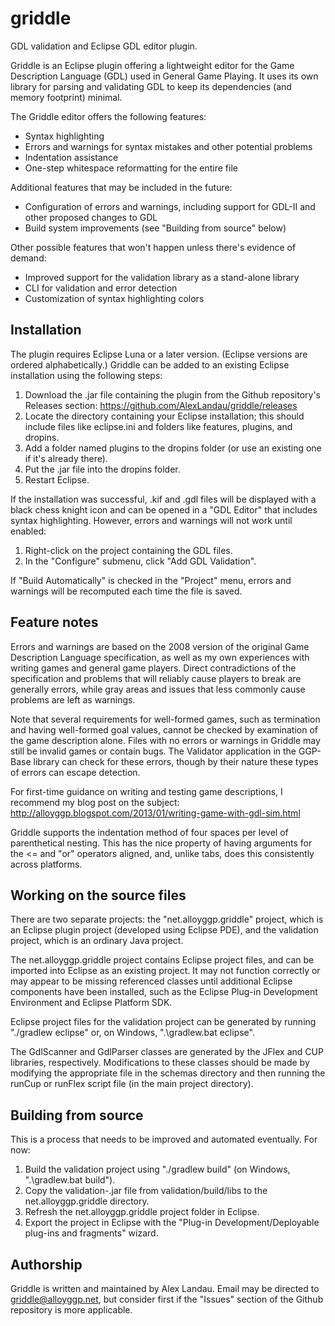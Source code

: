 # griddle
GDL validation and Eclipse GDL editor plugin.

Griddle is an Eclipse plugin offering a lightweight editor for the Game Description Language (GDL) used in General Game Playing. It uses its own library for parsing and validating GDL to keep its dependencies (and memory footprint) minimal.

The Griddle editor offers the following features:

- Syntax highlighting
- Errors and warnings for syntax mistakes and other potential problems
- Indentation assistance
- One-step whitespace reformatting for the entire file

Additional features that may be included in the future:

- Configuration of errors and warnings, including support for GDL-II and other proposed changes to GDL
- Build system improvements (see "Building from source" below)

Other possible features that won't happen unless there's evidence of demand:

- Improved support for the validation library as a stand-alone library
- CLI for validation and error detection
- Customization of syntax highlighting colors

Installation
------------

The plugin requires Eclipse Luna or a later version. (Eclipse versions are ordered alphabetically.) Griddle can be added to an existing Eclipse installation using the following steps:

1. Download the .jar file containing the plugin from the Github repository's Releases section: https://github.com/AlexLandau/griddle/releases
2. Locate the directory containing your Eclipse installation; this should include files like eclipse.ini and folders like features, plugins, and dropins.
3. Add a folder named plugins to the dropins folder (or use an existing one if it's already there).
4. Put the .jar file into the dropins folder.
5. Restart Eclipse.

If the installation was successful, .kif and .gdl files will be displayed with a black chess knight icon and can be opened in a "GDL Editor" that includes syntax highlighting. However, errors and warnings will not work until enabled:

1. Right-click on the project containing the GDL files.
2. In the "Configure" submenu, click "Add GDL Validation".

If "Build Automatically" is checked in the "Project" menu, errors and warnings will be recomputed each time the file is saved.

Feature notes
-------------

Errors and warnings are based on the 2008 version of the original Game Description Language specification, as well as my own experiences with writing games and general game players. Direct contradictions of the specification and problems that will reliably cause players to break are generally errors, while gray areas and issues that less commonly cause problems are left as warnings.

Note that several requirements for well-formed games, such as termination and having well-formed goal values, cannot be checked by examination of the game description alone. Files with no errors or warnings in Griddle may still be invalid games or contain bugs. The Validator application in the GGP-Base library can check for these errors, though by their nature these types of errors can escape detection.

For first-time guidance on writing and testing game descriptions, I recommend my blog post on the subject: http://alloyggp.blogspot.com/2013/01/writing-game-with-gdl-sim.html

Griddle supports the indentation method of four spaces per level of parenthetical nesting. This has the nice property of having arguments for the <= and "or" operators aligned, and, unlike tabs, does this consistently across platforms.

Working on the source files
---------------------------

There are two separate projects: the "net.alloyggp.griddle" project, which is an Eclipse plugin project (developed using Eclipse PDE), and the validation project, which is an ordinary Java project.

The net.alloyggp.griddle project contains Eclipse project files, and can be imported into Eclipse as an existing project. It may not function correctly or may appear to be missing referenced classes until additional Eclipse components have been installed, such as the Eclipse Plug-in Development Environment and Eclipse Platform SDK.

Eclipse project files for the validation project can be generated by running "./gradlew eclipse" or, on Windows, ".\gradlew.bat eclipse".

The GdlScanner and GdlParser classes are generated by the JFlex and CUP libraries, respectively. Modifications to these classes should be made by modifying the appropriate file in the schemas directory and then running the runCup or runFlex script file (in the main project directory).

Building from source
--------------------

This is a process that needs to be improved and automated eventually. For now:

1. Build the validation project using "./gradlew build" (on Windows, ".\gradlew.bat build").
2. Copy the validation-<version>.jar file from validation/build/libs to the net.alloyggp.griddle directory.
3. Refresh the net.alloyggp.griddle project folder in Eclipse.
4. Export the project in Eclipse with the "Plug-in Development/Deployable plug-ins and fragments" wizard.

Authorship
----------

Griddle is written and maintained by Alex Landau. Email may be directed to griddle@alloyggp.net, but consider first if the "Issues" section of the Github repository is more applicable.
